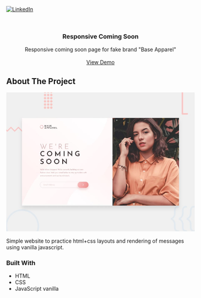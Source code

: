 [![LinkedIn][linkedin-shield]][linkedin-url]

<br />
<div align="center">
  <h3 align="center">Responsive Coming Soon</h3>
  <p align="center">
    Responsive coming soon page for fake brand "Base Apparel"
    <br />
    <br />
    <a href="https://albacasas.github.io/coming-soon">View Demo</a></p>
</div>

## About The Project

![Base Apparel Coming Soon][product-screenshot]

Simple website to practice html+css layouts and rendering of messages using vanilla javascript.

### Built With

- HTML
- CSS
- JavaScript vanilla

[product-screenshot]: ./docs/images/preview.jpg
[linkedin-shield]: https://img.shields.io/badge/-LinkedIn-black.svg?style=for-the-badge&logo=linkedin&colorB=555
[linkedin-url]: https://www.linkedin.com/in/alba-casas/
